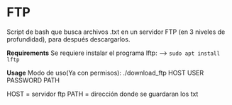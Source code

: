 # FTP

Script de bash que busca archivos .txt en un servidor FTP
(en 3 niveles de profundidad), para después descargarlos.

**Requirements**
Se requiere instalar el programa lftp:
--> `sudo apt install lftp`

**Usage** 
Modo de uso(Ya con permisos):
./download_ftp HOST USER PASSWORD PATH

HOST = servidor ftp
PATH = dirección donde se guardaran los txt




